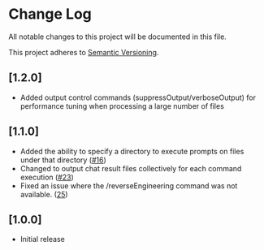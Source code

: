 # Change Log

All notable changes to this project will be documented in this file.

This project adheres to [Semantic Versioning](https://semver.org/spec/v2.0.0.html).

## [1.2.0]

- Added output control commands (suppressOutput/verboseOutput) for performance tuning when processing a large number of files

## [1.1.0]

- Added the ability to specify a directory to execute prompts on files under that directory ([#16](https://github.com/Fintan-contents/promptis/pull/16))
- Changed to output chat result files collectively for each command execution ([#23](https://github.com/Fintan-contents/promptis/pull/23))
- Fixed an issue where the /reverseEngineering command was not available. ([25](https://github.com/Fintan-contents/promptis/pull/25))

## [1.0.0]

- Initial release
